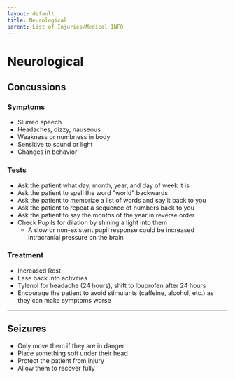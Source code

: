 ```yaml
---
layout: default
title: Neurological
parent: List of Injuries/Medical INFO
---
```


# Neurological

## Concussions

### Symptoms
- Slurred speech
- Headaches, dizzy, nauseous
- Weakness or numbness in body
- Sensitive to sound or light
- Changes in behavior

### Tests
- Ask the patient what day, month, year, and day of week it is
- Ask the patient to spell the word "world" backwards
- Ask the patient to memorize a list of words and say it back to you
- Ask the patient to repeat a sequence of numbers back to you
- Ask the patient to say the months of the year in reverse order
- Check Pupils for dilation by shining a light into them
  - A slow or non-existent pupil response could be increased intracranial pressure on the brain

### Treatment
- Increased Rest
- Ease back into activities
- Tylenol for headache (24 hours), shift to Ibuprofen after 24 hours
- Encourage the patient to avoid stimulants (caffeine, alcohol, etc.) as they can make symptoms worse

---

## Seizures
- Only move them if they are in danger
- Place something soft under their head
- Protect the patient from injury
- Allow them to recover fully
